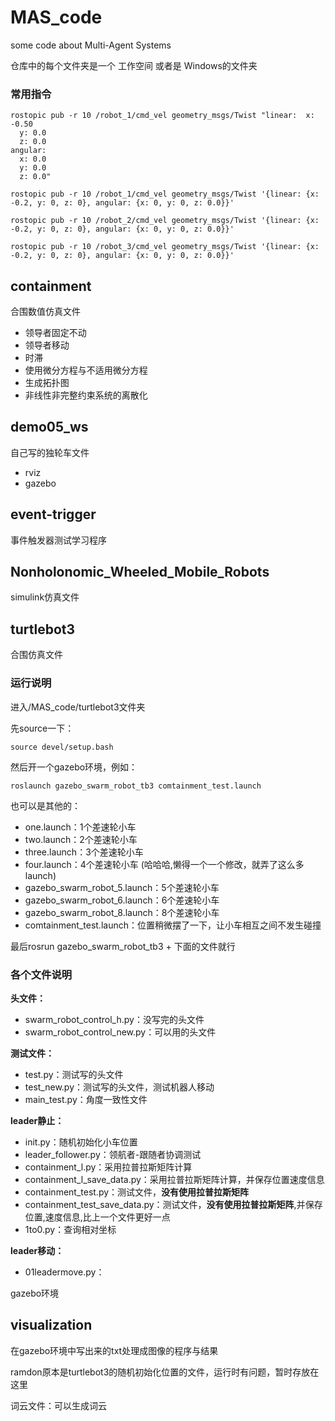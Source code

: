 # MAS_code
some code about Multi-Agent Systems

仓库中的每个文件夹是一个 工作空间 或者是 Windows的文件夹

### 常用指令
```
rostopic pub -r 10 /robot_1/cmd_vel geometry_msgs/Twist "linear:  x: -0.50
  y: 0.0
  z: 0.0
angular:
  x: 0.0
  y: 0.0
  z: 0.0"
```
```
rostopic pub -r 10 /robot_1/cmd_vel geometry_msgs/Twist '{linear: {x: -0.2, y: 0, z: 0}, angular: {x: 0, y: 0, z: 0.0}}'
```
```
rostopic pub -r 10 /robot_2/cmd_vel geometry_msgs/Twist '{linear: {x: -0.2, y: 0, z: 0}, angular: {x: 0, y: 0, z: 0.0}}'
```
```
rostopic pub -r 10 /robot_3/cmd_vel geometry_msgs/Twist '{linear: {x: -0.2, y: 0, z: 0}, angular: {x: 0, y: 0, z: 0.0}}'
```

## containment
合围数值仿真文件
- 领导者固定不动
- 领导者移动
- 时滞
- 使用微分方程与不适用微分方程
- 生成拓扑图
- 非线性非完整约束系统的离散化

## demo05_ws
自己写的独轮车文件
- rviz
- gazebo

## event-trigger
事件触发器测试学习程序

## Nonholonomic_Wheeled_Mobile_Robots
simulink仿真文件

## turtlebot3
合围仿真文件

### 运行说明
进入/MAS_code/turtlebot3文件夹

先source一下：

```
source devel/setup.bash
```
然后开一个gazebo环境，例如：
```
roslaunch gazebo_swarm_robot_tb3 comtainment_test.launch 
```
也可以是其他的：

- one.launch：1个差速轮小车
- two.launch：2个差速轮小车
- three.launch：3个差速轮小车
- four.launch：4个差速轮小车 (哈哈哈,懒得一个一个修改，就弄了这么多launch)
- gazebo_swarm_robot_5.launch：5个差速轮小车
- gazebo_swarm_robot_6.launch：6个差速轮小车
- gazebo_swarm_robot_8.launch：8个差速轮小车
- comtainment_test.launch：位置稍微摆了一下，让小车相互之间不发生碰撞

最后rosrun gazebo_swarm_robot_tb3 + 下面的文件就行

### 各个文件说明
**头文件：**
- swarm_robot_control_h.py：没写完的头文件
- swarm_robot_control_new.py：可以用的头文件

**测试文件：**
- test.py：测试写的头文件
- test_new.py：测试写的头文件，测试机器人移动
- main_test.py：角度一致性文件

**leader静止：**
- init.py：随机初始化小车位置
- leader_follower.py：领航者-跟随者协调测试
- containment_l.py：采用拉普拉斯矩阵计算
- containment_l_save_data.py：采用拉普拉斯矩阵计算，并保存位置速度信息
- containment_test.py：测试文件，**没有使用拉普拉斯矩阵**
- containment_test_save_data.py：测试文件，**没有使用拉普拉斯矩阵**,并保存位置,速度信息,比上一个文件更好一点
- 1to0.py：查询相对坐标

**leader移动：**
- 01leadermove.py：

gazebo环境

## visualization
在gazebo环境中写出来的txt处理成图像的程序与结果

ramdon原本是turtlebot3的随机初始化位置的文件，运行时有问题，暂时存放在这里

词云文件：可以生成词云
